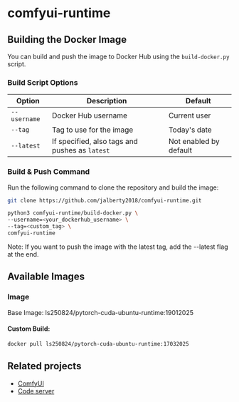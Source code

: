 # comfyui-runtime

## Building the Docker Image

You can build and push the image to Docker Hub using the `build-docker.py` script.

### Build Script Options

| Option         | Description                                         | Default                |
|----------------|-----------------------------------------------------|------------------------|
| `--username`   | Docker Hub username                                 | Current user           |
| `--tag`        | Tag to use for the image                            | Today's date           |
| `--latest`     | If specified, also tags and pushes as `latest`      | Not enabled by default |

### Build & Push Command

Run the following command to clone the repository and build the image:

```bash
git clone https://github.com/jalberty2018/comfyui-runtime.git

python3 comfyui-runtime/build-docker.py \
--username=<your_dockerhub_username> \
--tag=<custom_tag> \ 
comfyui-runtime
```

Note: If you want to push the image with the latest tag, add the --latest flag at the end.

## Available Images

### Image

Base Image: ls250824/pytorch-cuda-ubuntu-runtime:19012025

#### Custom Build: 

```bash
docker pull ls250824/pytorch-cuda-ubuntu-runtime:17032025
```

## Related projects

- [ComfyUI](https://github.com/comfyanonymous/ComfyUI)
- [Code server](https://github.com/coder/code-server)

